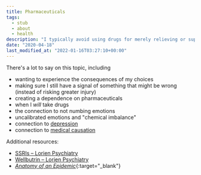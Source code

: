 ```yaml
---
title: Pharmaceuticals
tags:
  - stub
  - about
  - health
description: "I typically avoid using drugs for merely relieving or suppressing symptoms."
date: "2020-04-18"
last_modified_at: "2022-01-16T03:27:10+00:00"
---
```


There's a lot to say on this topic, including

* wanting to experience the consequences of my choices
* making sure I still have a signal of something that might be wrong (instead of risking greater injury)
* creating a dependence on pharmaceuticals
* when I _will_ take drugs
* the connection to not numbing emotions
* uncalibrated emotions and "chemical imbalance"
* connection to [depression](/depression-and-mental-illness/)
* connection to [medical causation](/medical-causation/)

Additional resources:

* [SSRIs – Lorien Psychiatry](https://lorienpsych.com/2020/10/25/ssris/)
* [Wellbutrin – Lorien Psychiatry](https://lorienpsych.com/2020/10/25/wellbutrin/)
* [_Anatomy of an Epidemic_](https://www.goodreads.com/book/show/7799587-anatomy-of-an-epidemic){:target="&lowbar;blank"}
